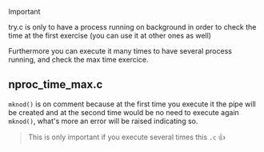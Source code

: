 > [!IMPORTANT]
> try.c is only to have a process running on background in order to check the time at the first exercise (you can use it at other ones as well)
> 
> Furthermore you can execute it many times to have several process running, and check the max time exercice.

## nproc_time_max.c
``mknod()`` is on comment because at the first time you execute it the pipe will be created and at the second time would be no need to execute again ``mknod()``, what's more an error will be raised indicating so.
> This is only important if you execute several times this ``.c``  👍


